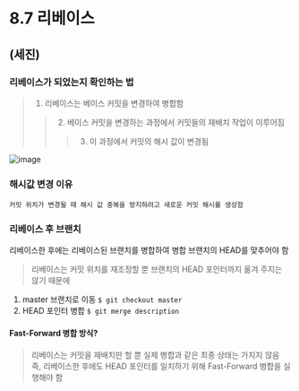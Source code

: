 8.7 리베이스
======================

(세진)
-----------------------------
### 리베이스가 되었는지 확인하는 법
>1. 리베이스는 베이스 커밋을 변경하여 병합함
>>2. 베이스 커밋을 변경하는 과정에서 커밋들의 재배치 작업이 이루어짐
>>>3. 이 과정에서 커밋의 해시 값이 변경됨<br>

![image](https://user-images.githubusercontent.com/77439799/200627019-8a3cc100-f84d-4e73-811d-8e63eebc1fa4.png)

### 해시값 변경 이유
```
커밋 위치가 변경될 때 해시 값 중복을 방지하려고 새로운 커밋 해시를 생성함
```

### 리베이스 후 브랜치
리베이스한 후에는 리베이스된 브랜치를 병합하여 병합 브랜치의 HEAD를 맞추어야 함
> 리베이스는 커밋 위치를 재조정할 뿐 브랜치의 HEAD 포인터까지 옮겨 주지는 않기 때문에
1. master 브랜치로 이동 `$ git checkout master`
2. HEAD 포인터 병합 `$ git merge description`
#### Fast-Forward 병합 방식?
> 리베이스는 커밋을 재배치만 할 뿐 실제 병합과 같은 최종 상태는 가지지 않음<br>
> 즉, 리베이스한 후에도 HEAD 포인터를 일치하기 위해 Fast-Forward 병합을 실행해야 함
